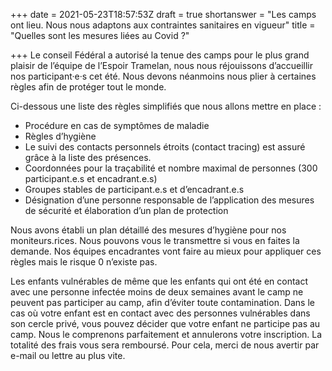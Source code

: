 +++
date = 2021-05-23T18:57:53Z
draft = true
shortanswer = "Les camps ont lieu. Nous nous adaptons aux contraintes sanitaires en vigueur"
title = "Quelles sont les mesures liées au Covid ?"

+++
Le conseil Fédéral a autorisé la tenue des camps pour le plus grand plaisir de l’équipe de l’Espoir Tramelan, nous nous réjouissons d’accueillir nos participant·e·s cet été. Nous devons néanmoins nous plier à certaines règles afin de protéger tout le monde.

Ci-dessous une liste des règles simplifiés que nous allons mettre en place :

* Procédure en cas de symptômes de maladie
* Règles d’hygiène
* Le suivi des contacts personnels étroits (contact tracing) est assuré grâce à la liste des présences.
* Coordonnées pour la traçabilité et nombre maximal de personnes (300 participant.e.s et encadrant.e.s)
* Groupes stables de participant.e.s et d’encadrant.e.s
* Désignation d’une personne responsable de l’application des mesures de sécurité et élaboration d’un plan de protection

Nous avons établi un plan détaillé des mesures d’hygiène pour nos moniteurs.rices. Nous pouvons vous le transmettre si vous en faites la demande. Nos équipes encadrantes vont faire au mieux pour appliquer ces règles mais le risque 0 n’existe pas.

Les enfants vulnérables de même que les enfants qui ont été en contact avec une personne infectée moins de deux semaines avant le camp ne peuvent pas participer au camp, afin d’éviter toute contamination. Dans le cas où votre enfant est en contact avec des personnes vulnérables dans son cercle privé, vous pouvez décider que votre enfant ne participe pas au camp. Nous le comprenons parfaitement et annulerons votre inscription. La totalité des frais vous sera remboursé. Pour cela, merci de nous avertir par e-mail ou lettre au plus vite.